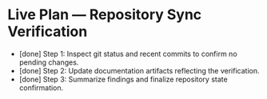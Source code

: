 # Live Plan — Repository Sync Verification

- [done] Step 1: Inspect git status and recent commits to confirm no pending changes.
- [done] Step 2: Update documentation artifacts reflecting the verification.
- [done] Step 3: Summarize findings and finalize repository state confirmation.

